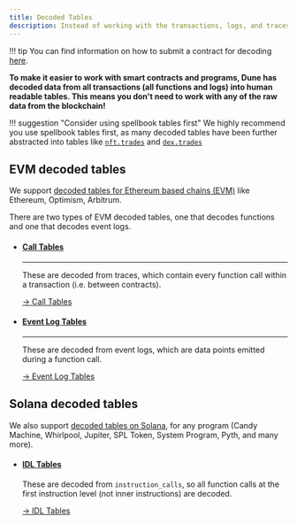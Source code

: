 ```yaml
---
title: Decoded Tables
description: Instead of working with the transactions, logs, and traces in their raw states, on Dune we decode smart contract activity into nice human-readable tables.
---
```


!!! tip 
    You can find information on how to submit a contract for decoding [here](../../app/decoding-contracts.md).


**To make it easier to work with smart contracts and programs, Dune has decoded data from all transactions (all functions and logs) into human readable tables. This means you don't need to work with any of the raw data from the blockchain!**

!!! suggestion "Consider using spellbook tables first"
    We highly recommend you use spellbook tables first, as many decoded tables have been further abstracted into tables like [`nft.trades`](../spellbook/top-tables/nft.trades.md) and [`dex.trades`](../spellbook/top-tables/dex.trades.md)

## EVM decoded tables

We support [decoded tables for Ethereum based chains (EVM)](evm/index.md) like Ethereum, Optimism, Arbitrum.

There are two types of EVM decoded tables, one that decodes functions and one that decodes event logs. 
<div class="cards grid" markdown>

-   #### [Call Tables](evm/call-tables.md)

    ---

    These are decoded from traces, which contain every function call within a transaction (i.e. between contracts).
  
    [→ Call Tables](evm/call-tables.md)

-   #### [Event Log Tables](evm/event-logs.md)

    ---

    These are decoded from event logs, which are data points emitted during a function call.
  
    [→ Event Log Tables](evm/event-logs.md)

</div>


## Solana decoded tables

We also support [decoded tables on Solana](solana/idl-tables.md), for any program (Candy Machine, Whirlpool, Jupiter, SPL Token, System Program, Pyth, and many more).

<div class="cards grid" markdown>

-   #### [IDL Tables](solana/idl-tables.md)

    These are decoded from `instruction_calls`, so all function calls at the first instruction level (not inner instructions) are decoded.
  
    [→ IDL Tables](solana/idl-tables.md)
</div>